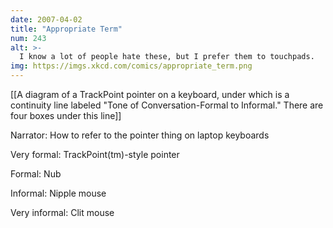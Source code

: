 ```yaml
---
date: 2007-04-02
title: "Appropriate Term"
num: 243
alt: >-
  I know a lot of people hate these, but I prefer them to touchpads.
img: https://imgs.xkcd.com/comics/appropriate_term.png
---
```

[[A diagram of a TrackPoint pointer on a keyboard, under which is a continuity line labeled "Tone of Conversation-Formal to Informal." There are four boxes under this line]]

Narrator: How to refer to the pointer thing on laptop keyboards

Very formal: TrackPoint(tm)-style pointer

Formal: Nub

Informal: Nipple mouse

Very informal: Clit mouse

